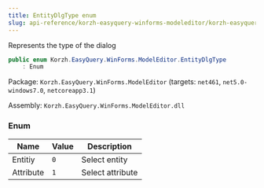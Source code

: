```yaml
---
title: EntityDlgType enum
slug: api-reference/korzh-easyquery-winforms-modeleditor/korzh-easyquery-winforms-modeleditor-namespace/entitydlgtype-enum
---
```



Represents the type of the dialog
```csharp
public enum Korzh.EasyQuery.WinForms.ModelEditor.EntityDlgType
    : Enum

```
Package: `Korzh.EasyQuery.WinForms.ModelEditor` (targets: `net461`, `net5.0-windows7.0`, `netcoreapp3.1`)

Assembly: `Korzh.EasyQuery.WinForms.ModelEditor.dll`

### Enum

| Name | Value | Description | 
| --- | --- | --- | 
| Entitiy | `0` | Select entity | 
| Attribute | `1` | Select attribute |
